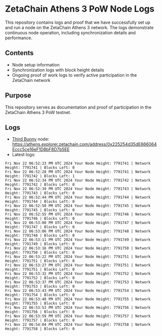 # ZetaChain Athens 3 PoW Node Logs
This repository contains logs and proof that we have successfully set up and run a node on the ZetaChain Athens 3 network. The logs demonstrate continuous node operation, including synchronization details and performance.

## Contents
- Node setup information
- Synchronization logs with block height details
- Ongoing proof of work logs to verify active participation in the ZetaChain network

## Purpose
This repository serves as documentation and proof of participation in the ZetaChain Athens 3 PoW testnet.

## Logs

- [Third Bunny](https://thirdbunny.xyz/) node: https://athens.explorer.zetachain.com/address/0x225254d35dE666064Eccc5ce16eF1D8bF8D7b5EE
- Latest logs:
```
Fri Nov 22 06:52:23 PM UTC 2024 Your Node Height: 7791741 | Network Height: 7791741 | Blocks Left: 0
Fri Nov 22 06:52:28 PM UTC 2024 Your Node Height: 7791741 | Network Height: 7791742 | Blocks Left: 1
Fri Nov 22 06:52:34 PM UTC 2024 Your Node Height: 7791742 | Network Height: 7791742 | Blocks Left: 0
Fri Nov 22 06:52:39 PM UTC 2024 Your Node Height: 7791743 | Network Height: 7791743 | Blocks Left: 0
Fri Nov 22 06:52:44 PM UTC 2024 Your Node Height: 7791744 | Network Height: 7791744 | Blocks Left: 0
Fri Nov 22 06:52:50 PM UTC 2024 Your Node Height: 7791745 | Network Height: 7791745 | Blocks Left: 0
Fri Nov 22 06:52:55 PM UTC 2024 Your Node Height: 7791746 | Network Height: 7791746 | Blocks Left: 0
Fri Nov 22 06:53:00 PM UTC 2024 Your Node Height: 7791747 | Network Height: 7791747 | Blocks Left: 0
Fri Nov 22 06:53:06 PM UTC 2024 Your Node Height: 7791748 | Network Height: 7791748 | Blocks Left: 0
Fri Nov 22 06:53:11 PM UTC 2024 Your Node Height: 7791749 | Network Height: 7791749 | Blocks Left: 0
Fri Nov 22 06:53:16 PM UTC 2024 Your Node Height: 7791750 | Network Height: 7791750 | Blocks Left: 0
Fri Nov 22 06:53:22 PM UTC 2024 Your Node Height: 7791751 | Network Height: 7791751 | Blocks Left: 0
Fri Nov 22 06:53:27 PM UTC 2024 Your Node Height: 7791751 | Network Height: 7791751 | Blocks Left: 0
Fri Nov 22 06:53:32 PM UTC 2024 Your Node Height: 7791752 | Network Height: 7791752 | Blocks Left: 0
Fri Nov 22 06:53:37 PM UTC 2024 Your Node Height: 7791753 | Network Height: 7791753 | Blocks Left: 0
Fri Nov 22 06:53:43 PM UTC 2024 Your Node Height: 7791754 | Network Height: 7791754 | Blocks Left: 0
Fri Nov 22 06:53:48 PM UTC 2024 Your Node Height: 7791755 | Network Height: 7791755 | Blocks Left: 0
Fri Nov 22 06:53:53 PM UTC 2024 Your Node Height: 7791756 | Network Height: 7791756 | Blocks Left: 0
Fri Nov 22 06:53:59 PM UTC 2024 Your Node Height: 7791757 | Network Height: 7791757 | Blocks Left: 0
Fri Nov 22 06:54:04 PM UTC 2024 Your Node Height: 7791758 | Network Height: 7791758 | Blocks Left: 0
```
